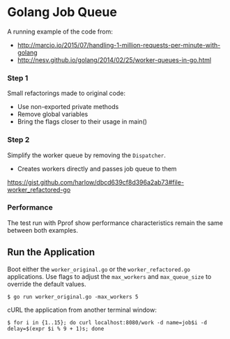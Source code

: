 # Golang Job Queue

A running example of the code from:

* http://marcio.io/2015/07/handling-1-million-requests-per-minute-with-golang
* http://nesv.github.io/golang/2014/02/25/worker-queues-in-go.html

### Step 1

Small refactorings made to original code:

* Use non-exported private methods
* Remove global variables
* Bring the flags closer to their usage in main()

### Step 2

Simplify the worker queue by removing the `Dispatcher`.

* Creates workers directly and passes job queue to them

https://gist.github.com/harlow/dbcd639cf8d396a2ab73#file-worker_refactored-go

### Performance

The test run with Pprof show performance characteristics remain the same between both examples.

## Run the Application

Boot either the `worker_original.go` or the `worker_refactored.go` applications. Use flags to adjust the `max_workers` and `max_queue_size` to override the default values.

    $ go run worker_original.go -max_workers 5

cURL the application from another terminal window:

    $ for i in {1..15}; do curl localhost:8080/work -d name=job$i -d delay=$(expr $i % 9 + 1)s; done
